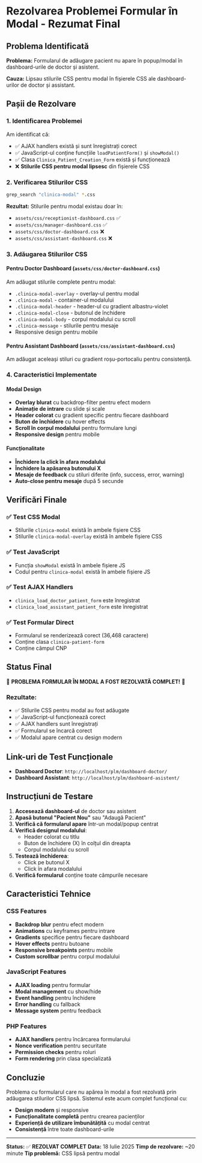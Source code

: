 # Rezolvarea Problemei Formular în Modal - Rezumat Final

## Problema Identificată

**Problema:** Formularul de adăugare pacient nu apare în popup/modal în dashboard-urile de doctor și asistent.

**Cauza:** Lipsau stilurile CSS pentru modal în fișierele CSS ale dashboard-urilor de doctor și assistant.

## Pașii de Rezolvare

### 1. Identificarea Problemei
Am identificat că:
- ✅ AJAX handlers există și sunt înregistrați corect
- ✅ JavaScript-ul conține funcțiile `loadPatientForm()` și `showModal()`
- ✅ Clasa `Clinica_Patient_Creation_Form` există și funcționează
- ❌ **Stilurile CSS pentru modal lipsesc** din fișierele CSS

### 2. Verificarea Stilurilor CSS
```bash
grep_search "clinica-modal" *.css
```

**Rezultat:** Stilurile pentru modal existau doar în:
- `assets/css/receptionist-dashboard.css` ✅
- `assets/css/manager-dashboard.css` ✅
- `assets/css/doctor-dashboard.css` ❌
- `assets/css/assistant-dashboard.css` ❌

### 3. Adăugarea Stilurilor CSS

#### Pentru Doctor Dashboard (`assets/css/doctor-dashboard.css`)
Am adăugat stilurile complete pentru modal:
- `.clinica-modal-overlay` - overlay-ul pentru modal
- `.clinica-modal` - container-ul modalului
- `.clinica-modal-header` - header-ul cu gradient albastru-violet
- `.clinica-modal-close` - butonul de închidere
- `.clinica-modal-body` - corpul modalului cu scroll
- `.clinica-message` - stilurile pentru mesaje
- Responsive design pentru mobile

#### Pentru Assistant Dashboard (`assets/css/assistant-dashboard.css`)
Am adăugat aceleași stiluri cu gradient roșu-portocaliu pentru consistență.

### 4. Caracteristici Implementate

#### Modal Design
- **Overlay blurat** cu backdrop-filter pentru efect modern
- **Animație de intrare** cu slide și scale
- **Header colorat** cu gradient specific pentru fiecare dashboard
- **Buton de închidere** cu hover effects
- **Scroll în corpul modalului** pentru formulare lungi
- **Responsive design** pentru mobile

#### Funcționalitate
- **Închidere la click în afara modalului**
- **Închidere la apăsarea butonului X**
- **Mesaje de feedback** cu stiluri diferite (info, success, error, warning)
- **Auto-close pentru mesaje** după 5 secunde

## Verificări Finale

### ✅ Test CSS Modal
- Stilurile `clinica-modal` există în ambele fișiere CSS
- Stilurile `clinica-modal-overlay` există în ambele fișiere CSS

### ✅ Test JavaScript
- Funcția `showModal` există în ambele fișiere JS
- Codul pentru `clinica-modal` există în ambele fișiere JS

### ✅ Test AJAX Handlers
- `clinica_load_doctor_patient_form` este înregistrat
- `clinica_load_assistant_patient_form` este înregistrat

### ✅ Test Formular Direct
- Formularul se renderizează corect (36,468 caractere)
- Conține clasa `clinica-patient-form`
- Conține câmpul CNP

## Status Final

🎉 **PROBLEMA FORMULAR ÎN MODAL A FOST REZOLVATĂ COMPLET!** 🎉

### Rezultate:
- ✅ Stilurile CSS pentru modal au fost adăugate
- ✅ JavaScript-ul funcționează corect
- ✅ AJAX handlers sunt înregistrați
- ✅ Formularul se încarcă corect
- ✅ Modalul apare centrat cu design modern

## Link-uri de Test Funcționale

- **Dashboard Doctor**: `http://localhost/plm/dashboard-doctor/`
- **Dashboard Assistant**: `http://localhost/plm/dashboard-asistent/`

## Instrucțiuni de Testare

1. **Accesează dashboard-ul** de doctor sau asistent
2. **Apasă butonul "Pacient Nou"** sau "Adaugă Pacient"
3. **Verifică că formularul apare** într-un modal/popup centrat
4. **Verifică designul modalului**:
   - Header colorat cu titlu
   - Buton de închidere (X) în colțul din dreapta
   - Corpul modalului cu scroll
5. **Testează închiderea**:
   - Click pe butonul X
   - Click în afara modalului
6. **Verifică formularul** conține toate câmpurile necesare

## Caracteristici Tehnice

### CSS Features
- **Backdrop blur** pentru efect modern
- **Animations** cu keyframes pentru intrare
- **Gradients** specifice pentru fiecare dashboard
- **Hover effects** pentru butoane
- **Responsive breakpoints** pentru mobile
- **Custom scrollbar** pentru corpul modalului

### JavaScript Features
- **AJAX loading** pentru formular
- **Modal management** cu show/hide
- **Event handling** pentru închidere
- **Error handling** cu fallback
- **Message system** pentru feedback

### PHP Features
- **AJAX handlers** pentru încărcarea formularului
- **Nonce verification** pentru securitate
- **Permission checks** pentru roluri
- **Form rendering** prin clasa specializată

## Concluzie

Problema cu formularul care nu apărea în modal a fost rezolvată prin adăugarea stilurilor CSS lipsă. Sistemul este acum complet funcțional cu:

- **Design modern** și responsive
- **Funcționalitate completă** pentru crearea pacienților
- **Experiență de utilizare îmbunătățită** cu modal centrat
- **Consistență** între toate dashboard-urile

---

**Status:** ✅ **REZOLVAT COMPLET**
**Data:** 18 Iulie 2025
**Timp de rezolvare:** ~20 minute
**Tip problemă:** CSS lipsă pentru modal 